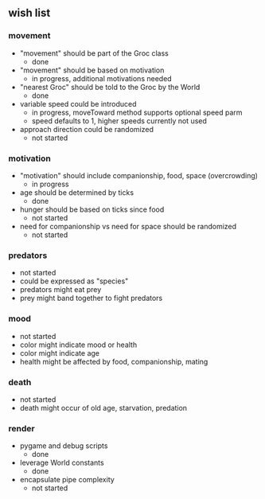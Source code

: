 ## wish list
 
### movement

- "movement" should be part of the Groc class
  - done 
- "movement" should be based on motivation
  - in progress, additional motivations needed
- "nearest Groc" should be told to the Groc by the World
  - done 
- variable speed could be introduced
  - in progress, moveToward method supports optional speed parm
  - speed defaults to 1, higher speeds currently not used
- approach direction could be randomized
  - not started

### motivation
- "motivation" should include companionship, food, space (overcrowding)
  - in progress
- age should be determined by ticks
  - done
- hunger should be based on ticks since food
  - not started
- need for companionship vs need for space should be randomized
  - not started

### predators
  - not started
- could be expressed as "species"
- predators might eat prey
- prey might band together to fight predators

### mood
  - not started
- color might indicate mood or health
- color might indicate age
- health might be affected by food, companionship, mating

### death
  - not started
- death might occur of old age, starvation, predation

### render
- pygame and debug scripts
  - done
- leverage World constants
  - done
- encapsulate pipe complexity 
  - not started
